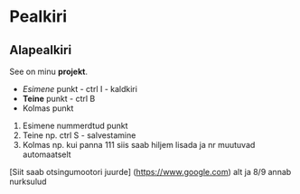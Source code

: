 # Pealkiri

## Alapealkiri

See on minu **projekt**.

- *Esimene* punkt - ctrl I - kaldkiri
- **Teine** punkt - ctrl B
- Kolmas punkt

1. Esimene nummerdtud punkt
1. Teine np. ctrl S - salvestamine
1. Kolmas np. kui panna 111 siis saab hiljem lisada ja nr muutuvad automaatselt

[Siit saab otsingumootori juurde] (https://www.google.com)
alt ja 8/9 annab nurksulud
